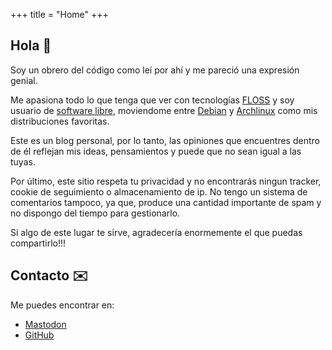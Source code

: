 +++
title = "Home"
+++
## Hola :wave:

Soy un obrero del código como leí por ahí y me pareció una expresión genial.

Me apasiona todo lo que tenga que ver con tecnologías [FLOSS](https://www.gnu.org/philosophy/floss-and-foss.es.html "¿Que es FLOSS?")  y soy usuario de [software libre](https://www.gnu.org/philosophy/free-sw.es.html "¿Qué es software libre?"), moviendome entre [Debian](https://www.debian.org/ 'Debian website') y [Archlinux](https://archlinux.org/ 'Archlinux website') como mis distribuciones favoritas.

Este es un blog personal, por lo tanto, las opiniones que encuentres dentro de él reflejan mis ideas, pensamientos y puede que no sean igual a las tuyas.

Por último, este sitio respeta tu privacidad y no encontrarás ningun tracker, cookie de seguimiento o almacenamiento de ip. No tengo un sistema de comentarios tampoco, ya que, produce una cantidad importante de spam y no dispongo del tiempo para gestionarlo.

Si algo de este lugar te sirve, agradecería enormemente el que puedas compartirlo!!!

## Contacto :envelope:

Me puedes encontrar en:

- [Mastodon](https://lile.cl/@srmorita "Mi cuenta en Mastodon")
- [GitHub](https://github.com/srmorita "Mi cuenta en GitHub")
